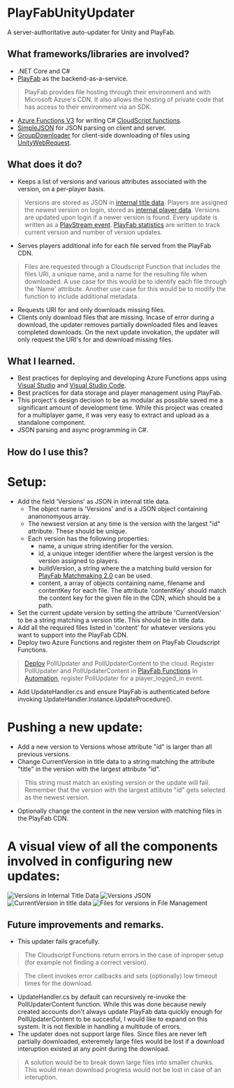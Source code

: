 # PlayFabUnityUpdater
A server-authoritative auto-updater for Unity and PlayFab.

## What frameworks/libraries are involved?
- .NET Core and C#
- [PlayFab](https://playfab.com/) as the backend-as-a-service.
> PlayFab provides file hosting through their environment and with Microsoft Azure's CDN. It also allows the hosting of private code that has access to their environment via an SDK.
- [Azure Functions V3](https://docs.microsoft.com/en-us/azure/azure-functions/functions-versions) for writing C# [CloudScript functions](https://docs.microsoft.com/en-us/gaming/playfab/features/automation/cloudscript-af/).
- [SimpleJSON](https://github.com/HenrikPoulsen/SimpleJSON) for JSON parsing on client and server.
- [GroupDownloader](https://github.com/jpgordon00/UnityGroupDownloader) for client-side downloading of files using [UnityWebRequest](https://docs.unity3d.com/ScriptReference/Networking.UnityWebRequest.html).

## What does it do?
- Keeps a list of versions and various attributes associated with the version, on a per-player basis.
> Versions are stored as JSON in [internal title data](https://docs.microsoft.com/en-us/gaming/playfab/features/data/titledata/quickstart). Players are assigned the newest version on login, stored as [internal player data](https://docs.microsoft.com/en-us/rest/api/playfab/server/player-data-management/getuserinternaldata?view=playfab-rest). Versions are updated upon login if a newer version is found. Every update is written as a [PlayStream event](https://docs.microsoft.com/en-us/rest/api/playfab/events/playstream-events/writeevents?view=playfab-rest). [PlayFab statistics](https://docs.microsoft.com/en-us/gaming/playfab/features/data/playerdata/using-player-statistics) are written to track current version and number of version updates.
- Serves players additional info for each file served from the PlayFab CDN.
> Files are requested through a Cloudscript Function that includes the files URI, a unique name, and a name for the resulting file when downloaded. A use case for this would be to identify each file through the 'Name' attribute. Another use case for this would be to modify the function to include additional metadata.
- Requests URI for and only downloads missing files.
- Clients only download files that are missing. Incase of error during a download, the updater removes partially downloaded files and leaves completed downloads. On the next update invokation, the updater will only request the URI's for and download missing files.

## What I learned.
- Best practices for deploying and developing Azure Functions apps using [Visual Studio](https://visualstudio.microsoft.com/) and [Visual Studio Code](https://code.visualstudio.com/).
- Best practices for data storage and player management using PlayFab.
- This project's design decision to be as modular as possible saved me a significant amount of development time. While this project was created for a multiplayer game, it was very easy to extract and upload as a standalone component.
- JSON parsing and async programming in C#.

## How do I use this?
# Setup:
- Add the field 'Versions' as JSON in internal title data.
    - The object name is 'Versions' and is a JSON object containing ananonomyous array. 
    - The newsest version at any time is the version with the largest "id" attribute. These should be unique.
    - Each version has the following properties:
        - name, a unique string identifier for the version.
        - id, a unique integer identifier where the largest version is the version assigned to players.
        - buildVersion, a string where the a matching build version for [PlayFab Matchmaking 2.0](https://docs.microsoft.com/en-us/gaming/playfab/features/multiplayer/matchmaking/) can be used.
        - content, a array of objects containing name, filename and contentKey for each file. The attribute 'contentKey' should match the content key for the given file in the CDN, which should be a path.
- Set the current update version by setting the attribute 'CurrentVersion' to be a string matching a version title. This should be in title data.
- Add all the required files listed in 'content' for whatever versions you want to support into the PlayFab CDN.
- Deploy two Azure Functions and register them on PlayFab Cloudscript Functions.
> [Deploy](https://docs.microsoft.com/en-us/azure/devops/pipelines/targets/azure-functions?view=azure-devops&tabs=dotnet-core%2Cyaml) PollUpdater and PollUpdaterContent to the cloud.
> Register PollUpdater and PollUpdaterContent in [PlayFab Functions](https://docs.microsoft.com/en-us/gaming/playfab/features/automation/cloudscript-af/quickstart)
> In [Automation](https://docs.microsoft.com/en-us/gaming/playfab/features/automation/), register PollUpdater for a player_logged_in event.
- Add UpdateHandler.cs and ensure PlayFab is authenticated before invoking UpdateHandler.Instance.UpdateProcedure().

# Pushing a new update:
- Add a new version to Versions whose attribute "id" is larger than all previous versions.
- Change CurrentVersion in title data to a string matching the attribute "title" in the version with the largest attribute "id".
> This string must match an existing version or the update will fail. Remember that the version with the largest attibute "id" gets selected as the newest version.
- Optionally change the content in the new version with matching files in the PlayFab CDN.

# A visual view of all the components involved in configuring new updates:
![Versions in Internal Title Data](https://i.gyazo.com/d9f8fe798877b3f6e2d21a166d1bab4a.png)
![Versions JSON](https://i.gyazo.com/605a8a81052e8d0105b07f2d57dd7a3f.png)
![CurrentVersion in title data](https://i.gyazo.com/bac0068a2f19ec4e06296136d0681803.png)
![Files for versions in File Management](https://i.gyazo.com/32642f0fe8e07a7c0675046e4bdf3db1.png)

## Future improvements and remarks.
- This updater fails gracefully.
> The Cloudscript Functions return errors in the case of inproper setup (for example not finding a correct version).

> The client invokes error callbacks and sets (optionally) low timeout times for the download.
- UpdateHandler.cs by default can recursively re-invoke the PollUpdaterContent function. While this was done because newly created accounts don't always update PlayFab data quickly enough for PollUpdaterContent to be succesful, I would like to expand on this system. It is not flexible in handling a multitude of errors.
- The updater does not support large files. Since files are never left partially downloaded, exteremely large files would be lost if a download interuption existed at any point during the download.
> A solution would be to break down large files into smaller chunks. This would mean download progress would not be lost in case of an interuption.
